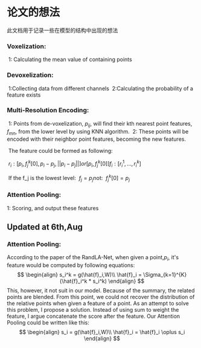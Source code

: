 # 论文的想法

此文档用于记录一些在模型的结构中出现的想法

### Voxelization:

​	1: Calculating the mean value of containing points 

### Devoxelization:

​	1:Collecting data from different channels
​	2:Calculating the probability of a feature exists

### Multi-Resolution Encoding:

​	1: Points from de-voxelization, $p_{ij}$, will find their kth nearest point features, $f_{mn}$, from the lower level by using KNN algorithm.
​	2: These points will be encoded with their neighbor point features, becoming the new features.

​		The feature could be formed as following:

​				$r_i: [p_i, f_j^k[0], p_i-p_j,||p_i-p_j||] or [p_i, f_j^k[0]]$
​				$f_i:[r_i^1,...,r_i^k]$

​				If the f_j is the lowest level:
​	 				$f_j = p_j$
​				not:
​					 $f_j^k[0] = p_j$

### Attention Pooling:

1: Scoring, and output these features

## Updated at 6th,Aug

### Attention Pooling:

According to the paper of the RandLA-Net, when given a point,$p_i$, it's feature would be computed by following equations:
$$
\begin{align}
s_i^k = g(\hat{f}_i,W)\\
\hat{f}_i = \Sigma_{k=1}^{K}(\hat{f}_i^k * s_i^k)
\end{align}
$$
This, however, it not suit in our model. Because of the summary, the related points are blended. From this point, we could not recover the distribution of the relative points when given a feature of a point. As an attempt to solve this problem, I propose a solution. Instead of using sum to weight the feature, I argue concatenate the score after the feature. Our Attention Pooling could be written like this:
$$
\begin{align}
s_i = g(\hat{f}_i,W)\\
\hat{f}_i = \hat{f}_i \oplus s_i
\end{align}
$$